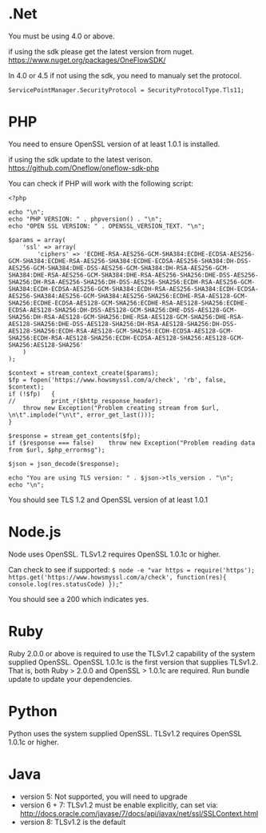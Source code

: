 .Net
====

You must be using 4.0 or above. 

if using the sdk please get the latest version from nuget. 
https://www.nuget.org/packages/OneFlowSDK/

In 4.0 or 4.5 if not using the sdk, you need to manualy set the protocol.

```ServicePointManager.SecurityProtocol = SecurityProtocolType.Tls11;```

PHP
===

You need to ensure OpenSSL version of at least 1.0.1 is installed.

if using the sdk update to the latest verison. 
https://github.com/Oneflow/oneflow-sdk-php

You can check if PHP will work with the following script:

```
<?php

echo "\n";
echo "PHP VERSION: " . phpversion() . "\n";
echo "OPEN SSL VERSION: " . OPENSSL_VERSION_TEXT. "\n";

$params = array(
    'ssl' => array(
        'ciphers' => 'ECDHE-RSA-AES256-GCM-SHA384:ECDHE-ECDSA-AES256-GCM-SHA384:ECDHE-RSA-AES256-SHA384:ECDHE-ECDSA-AES256-SHA384:DH-DSS-AES256-GCM-SHA384:DHE-DSS-AES256-GCM-SHA384:DH-RSA-AES256-GCM-SHA384:DHE-RSA-AES256-GCM-SHA384:DHE-RSA-AES256-SHA256:DHE-DSS-AES256-SHA256:DH-RSA-AES256-SHA256:DH-DSS-AES256-SHA256:ECDH-RSA-AES256-GCM-SHA384:ECDH-ECDSA-AES256-GCM-SHA384:ECDH-RSA-AES256-SHA384:ECDH-ECDSA-AES256-SHA384:AES256-GCM-SHA384:AES256-SHA256:ECDHE-RSA-AES128-GCM-SHA256:ECDHE-ECDSA-AES128-GCM-SHA256:ECDHE-RSA-AES128-SHA256:ECDHE-ECDSA-AES128-SHA256:DH-DSS-AES128-GCM-SHA256:DHE-DSS-AES128-GCM-SHA256:DH-RSA-AES128-GCM-SHA256:DHE-RSA-AES128-GCM-SHA256:DHE-RSA-AES128-SHA256:DHE-DSS-AES128-SHA256:DH-RSA-AES128-SHA256:DH-DSS-AES128-SHA256:ECDH-RSA-AES128-GCM-SHA256:ECDH-ECDSA-AES128-GCM-SHA256:ECDH-RSA-AES128-SHA256:ECDH-ECDSA-AES128-SHA256:AES128-GCM-SHA256:AES128-SHA256'
    )
);

$context = stream_context_create($params);
$fp = fopen('https://www.howsmyssl.com/a/check', 'rb', false, $context);
if (!$fp)   {
//          print_r($http_response_header);
    throw new Exception("Problem creating stream from $url, \n\t".implode("\n\t", error_get_last()));
}

$response = stream_get_contents($fp);
if ($response === false)    throw new Exception("Problem reading data from $url, $php_errormsg");

$json = json_decode($response);

echo "You are using TLS version: " . $json->tls_version . "\n";
echo "\n";
```
You should see TLS 1.2 and OpenSSL version of at least 1.0.1

Node.js
=======

Node uses OpenSSL. TLSv1.2 requires OpenSSL 1.0.1c or higher.

Can check to see if supported:
```$ node -e "var https = require('https'); https.get('https://www.howsmyssl.com/a/check', function(res){ console.log(res.statusCode) });"```

You should see a 200 which indicates yes.

Ruby
====

Ruby 2.0.0 or above is required to use the TLSv1.2 capability of the system supplied OpenSSL. 
OpenSSL 1.0.1c is the first version that supplies TLSv1.2. 
That is, both Ruby > 2.0.0 and OpenSSL > 1.0.1c are required.
Run bundle update to update your dependencies.

Python
======

Python uses the system supplied OpenSSL. TLSv1.2 requires OpenSSL 1.0.1c or higher.

Java
====

- version 5: Not supported, you will need to upgrade
- version 6 + 7: TLSv1.2 must be enable explicitly, can set via:  http://docs.oracle.com/javase/7/docs/api/javax/net/ssl/SSLContext.html
- version 8: TLSv1.2 is the default 



